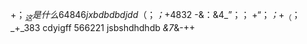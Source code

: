 +$；_这是什么
64846jxbdbdbdjdd
（$；_；_+4832
-&：&4_”；；
+“；_；_+$_
（$；_+_383
cdyigff
566221
jsbshdhdhdb
_&7_&-++
